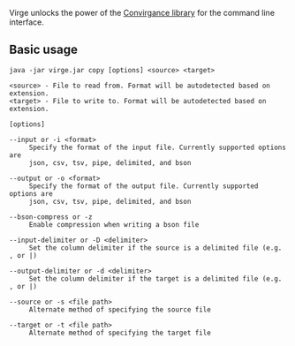Virge unlocks the power of the [Convirgance library](https://github.com/InvirganceOpenSource/convirgance) for the command line interface.

## Basic usage

    java -jar virge.jar copy [options] <source> <target>
    
    <source> - File to read from. Format will be autodetected based on extension.
    <target> - File to write to. Format will be autodetected based on extension.

    [options]

    --input or -i <format>
         Specify the format of the input file. Currently supported options are
         json, csv, tsv, pipe, delimited, and bson

    --output or -o <format>
         Specify the format of the output file. Currently supported options are
         json, csv, tsv, pipe, delimited, and bson

    --bson-compress or -z
         Enable compression when writing a bson file

    --input-delimiter or -D <delimiter>
         Set the column delimiter if the source is a delimited file (e.g. , or |)

    --output-delimiter or -d <delimiter>
         Set the column delimiter if the target is a delimited file (e.g. , or |)

    --source or -s <file path>
         Alternate method of specifying the source file

    --target or -t <file path>
         Alternate method of specifying the target file
